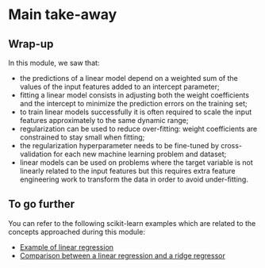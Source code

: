 # Main take-away

## Wrap-up

<!-- Quick wrap-up for the module -->

In this module, we saw that:

- the predictions of a linear model depend on a weighted sum of the values of
  the input features added to an intercept parameter;
- fitting a linear model consists in adjusting both the weight coefficients and
  the intercept to minimize the prediction errors on the training set;
- to train linear models successfully it is often required to scale the input
  features approximately to the same dynamic range;
- regularization can be used to reduce over-fitting: weight coefficients are
  constrained to stay small when fitting;
- the regularization hyperparameter needs to be fine-tuned by cross-validation
  for each new machine learning problem and dataset;
- linear models can be used on problems where the target variable is not
  linearly related to the input features but this requires extra feature
  engineering work to transform the data in order to avoid under-fitting.

## To go further

<!-- Some extra links of content to go further -->

You can refer to the following scikit-learn examples which are related to
the concepts approached during this module:

- [Example of linear regression](https://scikit-learn.org/stable/auto_examples/linear_model/plot_ols.html#sphx-glr-auto-examples-linear-model-plot-ols-py)
- [Comparison between a linear regression and a ridge regressor](https://scikit-learn.org/stable/auto_examples/linear_model/plot_ols_ridge_variance.html#sphx-glr-auto-examples-linear-model-plot-ols-ridge-variance-py)
